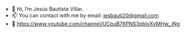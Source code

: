 - 👋 Hi, I’m Jesús Bautista Villar.
- 📫 You can contact with me by email: jesbauti20@gmail.com
- 🎥 https://www.youtube.com/channel/UCpuB76PNS3qbivXvMHw_jNg 

<!---
jesusBV20/jesusBV20 is a ✨ special ✨ repository because its `README.md` (this file) appears on your GitHub profile.
You can click the Preview link to take a look at your changes.
--->
